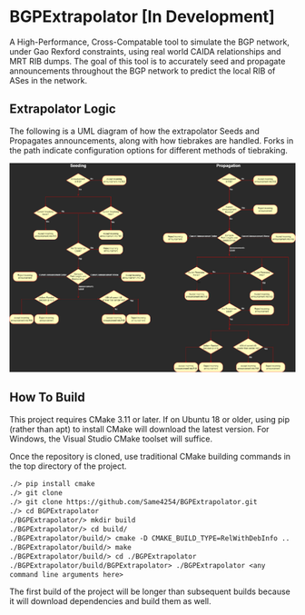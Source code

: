 # BGPExtrapolator [In Development]

A High-Performance, Cross-Compatable tool to simulate the BGP network, under Gao Rexford constraints, using real world CAIDA relationships and MRT RIB dumps. The goal of this tool is to accurately seed and propagate announcements throughout the BGP network to predict the local RIB of ASes in the network.

## Extrapolator Logic

The following is a UML diagram of how the extrapolator Seeds and Propagates announcements, along with how tiebrakes are handled. Forks in the path indicate configuration options for different methods of tiebraking.

![](/ExtrapolatorVerificationLogic.png)

## How To Build

This project requires CMake 3.11 or later. If on Ubuntu 18 or older, using pip (rather than apt) to install CMake will download the latest version. For Windows, the Visual Studio CMake toolset will suffice.

Once the repository is cloned, use traditional CMake building commands in the top directory of the project.

```
./> pip install cmake
./> git clone 
./> git clone https://github.com/Same4254/BGPExtrapolator.git
./> cd BGPExtrapolator
./BGPExtrapolator/> mkdir build
./BGPExtrapolator/> cd build/
./BGPExtrapolator/build/> cmake -D CMAKE_BUILD_TYPE=RelWithDebInfo ..
./BGPExtrapolator/build/> make
./BGPExtrapolator/build/> cd ./BGPExtrapolator
./BGPExtrapolator/build/BGPExtrapolator> ./BGPExtrapolator <any command line arguments here> 
```

The first build of the project will be longer than subsequent builds because it will download dependencies and build them as well.
